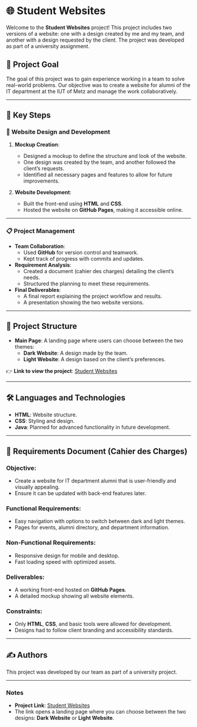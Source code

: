 # 🌐 Student Websites

Welcome to the **Student Websites** project! This project includes two versions of a website: one with a design created by me and my team, and another with a design requested by the client. The project was developed as part of a university assignment.

## 🌟 Project Goal
The goal of this project was to gain experience working in a team to solve real-world problems. Our objective was to create a website for alumni of the IT department at the IUT of Metz and manage the work collaboratively.

---

## 🚀 Key Steps

### 🎨 Website Design and Development
1. **Mockup Creation**:
   - Designed a mockup to define the structure and look of the website.
   - One design was created by the team, and another followed the client’s requests.
   - Identified all necessary pages and features to allow for future improvements.

2. **Website Development**:
   - Built the front-end using **HTML** and **CSS**.
   - Hosted the website on **GitHub Pages**, making it accessible online.

---

### 📋 Project Management
- **Team Collaboration**:
  - Used **GitHub** for version control and teamwork.
  - Kept track of progress with commits and updates.
- **Requirement Analysis**:
  - Created a document (cahier des charges) detailing the client’s needs.
  - Structured the planning to meet these requirements.
- **Final Deliverables**:
  - A final report explaining the project workflow and results.
  - A presentation showing the two website versions.

---

## 📂 Project Structure
- **Main Page**: A landing page where users can choose between the two themes:
  - **Dark Website**: A design made by the team.
  - **Light Website**: A design based on the client’s preferences.

👉 **Link to view the project**: [Student Websites](https://said2404.github.io/Student-Websites/)

---

## 🛠️ Languages and Technologies
- **HTML**: Website structure.
- **CSS**: Styling and design.
- **Java**: Planned for advanced functionality in future development.

---

## 📄 Requirements Document (Cahier des Charges)

### **Objective**:
- Create a website for IT department alumni that is user-friendly and visually appealing.
- Ensure it can be updated with back-end features later.

### **Functional Requirements**:
- Easy navigation with options to switch between dark and light themes.
- Pages for events, alumni directory, and department information.

### **Non-Functional Requirements**:
- Responsive design for mobile and desktop.
- Fast loading speed with optimized assets.

### **Deliverables**:
- A working front-end hosted on **GitHub Pages**.
- A detailed mockup showing all website elements.

### **Constraints**:
- Only **HTML**, **CSS**, and basic tools were allowed for development.
- Designs had to follow client branding and accessibility standards.

---

## ✍️ Authors
This project was developed by our team as part of a university project.

---

### Notes
- **Project Link**: [Student Websites](https://said2404.github.io/Student-Websites/)
- The link opens a landing page where you can choose between the two designs: **Dark Website** or **Light Website**.
